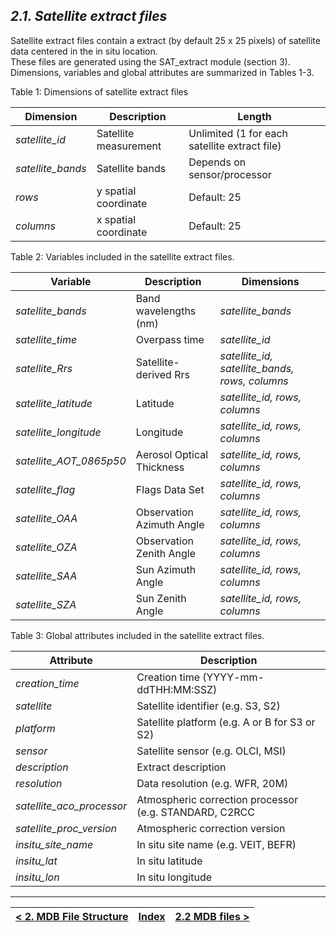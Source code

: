 ## ***2.1. Satellite extract files***
Satellite extract files contain a extract (by default 25 x 25 pixels) of satellite data centered in the in situ location.  
These files are generated using the SAT_extract module (section 3). Dimensions, variables and global attributes are summarized in Tables 1-3.

Table 1: Dimensions of satellite extract files

|**Dimension**|**Description**|**Length**
|---|---|---
|*satellite_id*|Satellite measurement|Unlimited (1 for each satellite extract file)
|*satellite_bands*|Satellite bands|Depends on sensor/processor
|*rows*|y spatial coordinate |Default: 25
|*columns*|x spatial coordinate |Default: 25
 
Table 2: Variables included in the satellite extract files.

|**Variable**|**Description**|**Dimensions**
|---|---|---
|*satellite_bands*|Band wavelengths (nm)|*satellite_bands*
|*satellite_time*|Overpass time|*satellite_id*
|*satellite_Rrs*|Satellite-derived Rrs|*satellite_id, satellite_bands, rows, columns*
|*satellite_latitude*|Latitude|*satellite_id, rows, columns*
|*satellite_longitude*|Longitude|*satellite_id, rows, columns*
|*satellite_AOT_0865p50*|Aerosol Optical Thickness|*satellite_id, rows, columns*
|*satellite_flag*|Flags Data Set|*satellite_id, rows, columns* 
|*satellite_OAA*|Observation Azimuth Angle|*satellite_id, rows, columns*
|*satellite_OZA*|Observation Zenith Angle|*satellite_id, rows, columns*
|*satellite_SAA*|Sun Azimuth Angle|*satellite_id, rows, columns*
|*satellite_SZA*|Sun Zenith Angle|*satellite_id, rows, columns*


Table 3: Global attributes included in the satellite extract files.

|**Attribute**|**Description**
|---|---
|*creation_time*|Creation time (YYYY-mm-ddTHH:MM:SSZ)
|*satellite*|Satellite identifier (e.g. S3, S2)
|*platform*|Satellite platform (e.g. A or B for S3 or S2)
|*sensor*|Satellite sensor (e.g. OLCI, MSI)
|*description*|Extract description 
|*resolution*|Data resolution (e.g. WFR, 20M)
|*satellite_aco_processor*|Atmospheric correction processor (e.g. STANDARD, C2RCC
|*satellite_proc_version*|Atmospheric correction version 
|*insitu_site_name*|In situ site name (e.g. VEIT, BEFR)
|*insitu_lat*|In situ latitude
|*insitu_lon*|In situ longitude


***

|[< 2. MDB File Structure](MDB_file_structure.md)| [Index](Index.md) | [2.2 MDB files >](MDB_structure.md) |
|:-----------| :------:| -----------:|

